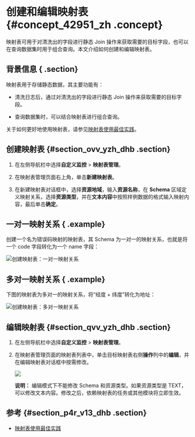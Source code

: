 # 创建和编辑映射表 {#concept_42951_zh .concept}

映射表可用于对清洗出的字段进行静态 Join 操作来获取需要的目标字段，也可以在查询数据集时用于组合查询。本文介绍如何创建和编辑映射表。

## 背景信息 { .section}

映射表用于存储静态数据，其主要功能有：

-   清洗日志后，通过对清洗出的字段进行静态 Join 操作来获取需要的目标字段。

-   查询数据集时，可以结合映射表进行组合查询。


关于如何更好地使用映射表，请参见[映射表使用最佳实践](cn.zh-CN/自定义监控/最佳实践/映射表使用最佳实践.md#)。

## 创建映射表 {#section_ovv_yzh_dhb .section}

1.  在左侧导航栏中选择**自定义监控** \> **映射表管理**。

2.  在映射表管理页面右上角，单击**新建映射表**。

3.  在新建映射表对话框中，选择**资源地域**，输入**资源名称**，在 **Schema** 区域定义映射关系，选择**资源类型**，并在**文本内容**中按照样例数据的格式输入映射内容，最后单击**确定**。


## 一对一映射关系 { .example}

创建一个名为错误码映射的映射表，其 Schema 为一对一的映射关系，也就是将一个 code 字段转化为一个 name 字段：

 ![](images/44076_zh-CN.png "创建映射表：一对一映射关系") 

## 多对一映射关系 { .example}

下图的映射表为多对一的映射关系，将“经度 + 纬度”转化为地址：

 ![](images/44077_zh-CN.png "创建映射表：多对一映射关系") 

## 编辑映射表 {#section_qvv_yzh_dhb .section}

1.  在左侧导航栏中选择**自定义监控** \> **映射表管理**。

2.  在映射表管理页面的映射表列表中，单击目标映射表右侧**操作**列中的**编辑**，并在编辑映射表对话框中按需修改。

    ![](http://static-aliyun-doc.oss-cn-hangzhou.aliyuncs.com/assets/img/152311/155496241844078_zh-CN.png) 

    **说明：** 编辑模式下不能修改 Schema 和资源类型。如果资源类型是 TEXT，可以修改文本内容。修改之后，依赖映射表的任务或其他模块将立即生效。


## 参考 {#section_p4r_v13_dhb .section}

-   [映射表使用最佳实践](cn.zh-CN/自定义监控/最佳实践/映射表使用最佳实践.md#)

